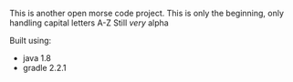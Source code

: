 This is another open morse code project.
This is only the beginning, only handling capital letters A-Z
Still _very_ alpha

Built using:
- java 1.8
- gradle 2.2.1
